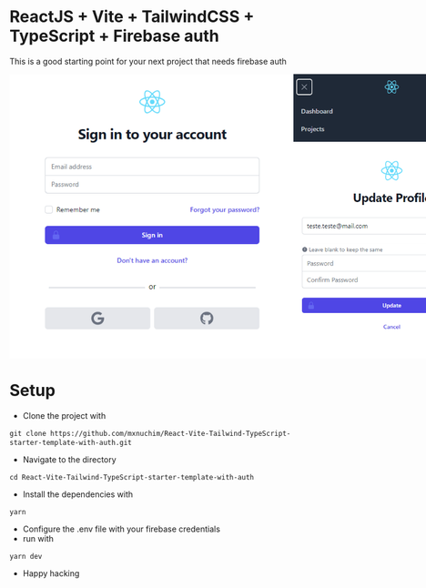 # ReactJS + Vite + TailwindCSS + TypeScript + Firebase auth

This is a good starting point for your next project that needs firebase auth

<div style="display:flex;">
<img  src="./images/Screenshot_1.png" height="500">
<img src="./images/Screenshot_2.png" height="500">
<img src="./images/Screenshot_3.png" height="500">
</div>

# Setup

- Clone the project with 
```
git clone https://github.com/mxnuchim/React-Vite-Tailwind-TypeScript-starter-template-with-auth.git
```
- Navigate to the directory
```
cd React-Vite-Tailwind-TypeScript-starter-template-with-auth
```
- Install the dependencies with
```
yarn
```
- Configure the .env file with your firebase credentials
- run with
```
yarn dev
```
- Happy hacking

